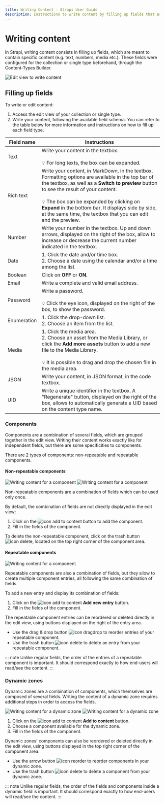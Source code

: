 ```yaml
---
title: Writing Content - Strapi User Guide
description: Instructions to write content by filling up fields that are meant to contain specific content (e.g. text, numbers, media etc.).
---
```


# Writing content

In Strapi, writing content consists in filling up fields, which are meant to contain specific content (e.g. text, numbers, media etc.). These fields were configured for the collection or single type beforehand, through the Content-Types Builder.

![Edit view to write content](../assets/content-manager/edit-view.png)

## Filling up fields

To write or edit content:

1. Access the edit view of your collection or single type.
2. Write your content, following the available field schema. You can refer to the table below for more information and instructions on how to fill up each field type.

| Field name  | Instructions                                                                                                                                                                                                                                                                                                                                                              |
| ----------- | ------------------------------------------------------------------------------------------------------------------------------------------------------------------------------------------------------------------------------------------------------------------------------------------------------------------------------------------------------------------------- |
| Text        | Write your content in the textbox. <br><br> 💡 For long texts, the box can be expanded.                                                                                                                                                                                                                                                                                   |
| Rich text   | Write your content, in MarkDown, in the textbox. Formatting options are available in the top bar of the textbox, as well as a **Switch to preview** button to see the result of your content. <br><br> 💡 The box can be expanded by clicking on **Expand** in the bottom bar. It displays side by side, at the same time, the textbox that you can edit and the preview. |
| Number      | Write your number in the textbox. Up and down arrows, displayed on the right of the box, allow to increase or decrease the current number indicated in the textbox.                                                                                                                                                                                                       |
| Date        | 1. Click the date and/or time box. <br> 2. Choose a date using the calendar and/or a time among the list.                                                                                                                                                                                                                                                                 |
| Boolean     | Click on **OFF** or **ON**.                                                                                                                                                                                                                                                                                                                                               |
| Email       | Write a complete and valid email address.                                                                                                                                                                                                                                                                                                                                 |
| Password    | Write a password. <br><br> 💡 Click the eye icon, displayed on the right of the box, to show the password.                                                                                                                                                                                                                                                                |
| Enumeration | 1. Click the drop-down list. <br> 2. Choose an item from the list.                                                                                                                                                                                                                                                                                                        |
| Media       | 1. Click the media area. <br> 2. Choose an asset from the Media Library, or click the **Add more assets** button to add a new file to the Media Library. <br><br> 💡 It is possible to drag and drop the chosen file in the media area.                                                                                                                                   |
| JSON        | Write your content, in JSON format, in the code textbox.                                                                                                                                                                                                                                                                                                                  |
| UID         | Write a unique identifier in the textbox. A "Regenerate" button, displayed on the right of the box, allows to automatically generate a UID based on the content type name.                                                                                                                                                                                                |

### Components

Components are a combination of several fields, which are grouped together in the edit view. Writing their content works exactly like for independent fields, but there are some specificities to components.

There are 2 types of components: non-repeatable and repeatable components.

#### Non-repeatable components

![Writing content for a component](../assets/content-manager/edit-view_component3.png)
![Writing content for a component](../assets/content-manager/edit-view_component2.png)

Non-repeatable components are a combination of fields which can be used only once.

By default, the combination of fields are not directly displayed in the edit view:

1. Click on the ![icon add to content](../assets/content-manager/icon_add3.png) button to add the component.
2. Fill in the fields of the component.

To delete the non-repeatable component, click on the trash button ![icon delete](../assets/content-manager/icon_delete3.png), located on the top right corner of the component area.

#### Repeatable components

![Writing content for a component](../assets/content-manager/edit-view_component4.png)

Repeatable components are also a combination of fields, but they allow to create multiple component entries, all following the same combination of fields.

To add a new entry and display its combination of fields:

1. Click on the ![icon add to content](../assets/content-manager/icon_add4.png) **Add new entry** button.
2. Fill in the fields of the component.

The repeatable component entries can be reordered or deleted directly in the edit view, using buttons displayed on the right of the entry area.

- Use the drag & drop button ![icon dragdrop](../assets/content-manager/icon_dragdrop.png) to reorder entries of your repeatable component.
- Use the trash button ![icon delete](../assets/content-manager/icon_delete3.png) to delete an entry from your repeatable component.

::: note
Unlike regular fields, the order of the entries of a repeatable component is important. It should correspond exactly to how end-users will read/see the content.
:::

### Dynamic zones

Dynamic zones are a combination of components, which themselves are composed of several fields. Writing the content of a dynamic zone requires additional steps in order to access the fields.

![Writing content for a dynamic zone](../assets/content-manager/edit-view_dynamic-zone1.png)
![Writing content for a dynamic zone](../assets/content-manager/edit-view_dynamic-zone3.png)

1. Click on the ![icon add to content](../assets/content-manager/icon_add3.png) **Add to content** button.
2. Choose a component available for the dynamic zone.
3. Fill in the fields of the component.

Dynamic zones' components can also be reordered or deleted directly in the edit view, using buttons displayed in the top right corner of the component area.

- Use the arrow button ![icon reorder](../assets/content-manager/icon_reorder.png) to reorder components in your dynamic zone.
- Use the trash button ![icon delete](../assets/content-manager/icon_delete3.png) to delete a component from your dynamic zone.

::: note
Unlike regular fields, the order of the fields and components inside a dynamic field is important. It should correspond exactly to how end-users will read/see the content.
:::

<!--
## Collaborating on content writing

Contents created with Strapi may be edited by several administrators. Since these contents cannot be versioned, and to prevent any content loss, Strapi automatically informs users of concurrent edition situations.

When arriving on the edit view of a content type, if another user is already editing it, you will see the following window pop up on your screen.

From there, you can choose between 2 options:

- Activate the read-only mode, meaning that you access the edit view of the content type and see its content, but you cannot do any action whatsoever, until the other user has finished and saved the current editing.
- Take over the editing of the page, meaning that you can edit the content type. However, the other user will see a notification pop up to inform them of your choice, and that their modifications cannot be saved.
-->
